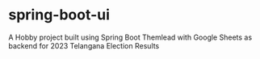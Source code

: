 # spring-boot-ui
A Hobby project built using Spring Boot Themlead with Google Sheets as backend for 2023 Telangana Election Results
